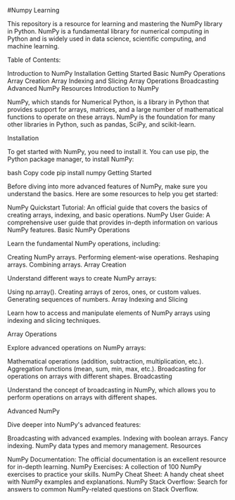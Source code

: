 #Numpy Learning

This repository is a resource for learning and mastering the NumPy library in Python. NumPy is a fundamental library for numerical computing in Python and is widely used in data science, scientific computing, and machine learning.

Table of Contents:

Introduction to NumPy
Installation
Getting Started
Basic NumPy Operations
Array Creation
Array Indexing and Slicing
Array Operations
Broadcasting
Advanced NumPy
Resources
Introduction to NumPy

NumPy, which stands for Numerical Python, is a library in Python that provides support for arrays, matrices, and a large number of mathematical functions to operate on these arrays. NumPy is the foundation for many other libraries in Python, such as pandas, SciPy, and scikit-learn.

Installation

To get started with NumPy, you need to install it. You can use pip, the Python package manager, to install NumPy:

bash
Copy code
pip install numpy
Getting Started

Before diving into more advanced features of NumPy, make sure you understand the basics. Here are some resources to help you get started:

NumPy Quickstart Tutorial: An official guide that covers the basics of creating arrays, indexing, and basic operations.
NumPy User Guide: A comprehensive user guide that provides in-depth information on various NumPy features.
Basic NumPy Operations

Learn the fundamental NumPy operations, including:

Creating NumPy arrays.
Performing element-wise operations.
Reshaping arrays.
Combining arrays.
Array Creation

Understand different ways to create NumPy arrays:

Using np.array().
Creating arrays of zeros, ones, or custom values.
Generating sequences of numbers.
Array Indexing and Slicing

Learn how to access and manipulate elements of NumPy arrays using indexing and slicing techniques.

Array Operations

Explore advanced operations on NumPy arrays:

Mathematical operations (addition, subtraction, multiplication, etc.).
Aggregation functions (mean, sum, min, max, etc.).
Broadcasting for operations on arrays with different shapes.
Broadcasting

Understand the concept of broadcasting in NumPy, which allows you to perform operations on arrays with different shapes.

Advanced NumPy

Dive deeper into NumPy's advanced features:

Broadcasting with advanced examples.
Indexing with boolean arrays.
Fancy indexing.
NumPy data types and memory management.
Resources

NumPy Documentation: The official documentation is an excellent resource for in-depth learning.
NumPy Exercises: A collection of 100 NumPy exercises to practice your skills.
NumPy Cheat Sheet: A handy cheat sheet with NumPy examples and explanations.
NumPy Stack Overflow: Search for answers to common NumPy-related questions on Stack Overflow.

